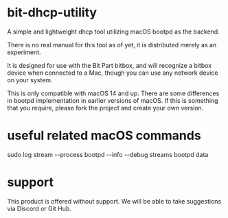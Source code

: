 # bit-dhcp-utility
A simple and lightweight dhcp tool utilizing macOS bootpd as the backend.

There is no real manual for this tool as of yet, it is distributed merely as an experiment.

It is designed for use with the Bit Part bitbox, and will recognize a bitbox device when connected to a Mac, though you can use any network device on your system.

This is only compatible with macOS 14 and up. There are some differences in bootpd implementation in earlier versions of macOS. If this is something that you require, please fork the project and create your own version.

# useful related macOS commands
sudo log stream --process bootpd --info --debug
streams bootpd data 

# support
This product is offered without support. We will be able to take suggestions via Discord or Git Hub.
